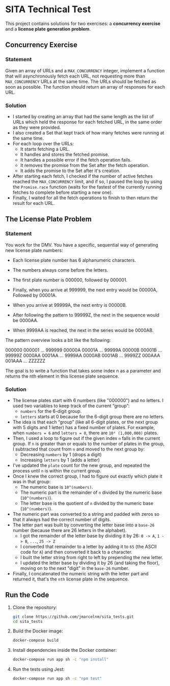 # SITA Technical Test

This project contains solutions for two exercises: a **concurrency exercise** and a **license plate generation problem**.

## Concurrency Exercise

### Statement

Given an array of URLs and a `MAX_CONCURRENCY` integer, implement a function that will asynchronously fetch each URL,
not requesting more than `MAX_CONCURRENCY` URLs at the same time. The URLs should be fetched as soon as possible.
The function should return an array of responses for each URL.

### Solution

- I started by creating an array that had the same length as the list of URLs which held the response for each fetched URL, in the same order as they were provided.
- I also created a Set that kept track of how many fetches were running at the same time.
- For each loop over the URLs:
   - It starts fetching a URL.
   - It handles and stores the fetched promise.
   - It handles a possible error if the fetch operation fails.
   - It removes the promise from the Set after the fetch operation.
   - It adds the promise to the Set after it's creation.
- After starting each fetch, I checked if the number of active fetches reached the `MAX_CONCURRENCY` limit, and if so, I paused the loop by using the `Promise.race` function (waits for the fastest of the currently running fetches to complete before starting a new one).
- Finally, I waited for all the fetch operations to finish to then return the result for each URL.

## The License Plate Problem

### Statement

You work for the DMV. You have a specific, sequential way of generating new license plate numbers:

- Each license plate number has 6 alphanumeric characters.
- The numbers always come before the letters.

- The first plate number is 000000, followed by 000001.
- Finally, when you arrive at 999999, the next entry would be 00000A, Followed by 00001A.
- When you arrive at 99999A, the next entry is 00000B.
- After following the pattern to 99999Z, the next in the sequence would be 0000AA.
- When 9999AA is reached, the next in the series would be 0000AB.

The pattern overview looks a bit like the following:

000000
000001
...
999999
00000A
00001A
...
99999A
00000B
00001B
...
99999Z
0000AA
0001AA
...
9999AA
0000AB
0001AB
...
9999ZZ
000AAA
001AAA
...
ZZZZZZ

The goal is to write a function that takes some index n as a parameter and returns the nth element in this license plate sequence.

### Solution

- The license plates start with 6 numbers (like "000000") and no letters. I used two variables to keep track of the current “group”:
   - `numbers` for the 6-digit group.
   - `letters` starts at 0 because for the 6-digit group there are no letters.
- The idea is that each “group” (like all 6-digit plates, or the next group with 5 digits and 1 letter) has a fixed number of plates. For example, when `numbers = 6` and `letters = 0`, there are `10⁶ (1,000,000)` plates.
- Then, I used a loop to figure out if the given index `n` falls in the current group. If `n` is greater than or equals to the number of plates in the group, I subtracted that count from `n` and moved to the next group by:
   - Decreasing `numbers` by 1 (drops a digit)
   - Increasing `letters` by 1 (adds a letter)
- I've updated the `plate` count for the new group, and repeated the process until `n` is within the current group.
- Once I knew the correct group, I had to figure out exactly which plate it was in that group:
   - The numeric base is `10^(numbers)`.
   - The numeric part is the remainder of `n` divided by the numeric base (`10^(numbers)`).
   - The letter base is the quotient of `n` divided by the numeric base (`10^(numbers)`).
- The numeric part was converted to a string and padded with zeros so that it always had the correct number of digits.
- The letter part was built by converting the letter base into a `base‑26` number (because there are 26 letters in the alphabet).
   - I got the remainder of the letter base by dividing it by 26: `0 -> A`, `1 -> B`, `...`, `25 -> Z`
   - I converted that remainder to a letter by adding it to `65` (the ASCII code for `A`) and then converted it back to a character.
   - I built the letter string from right to left by prepending the new letter.
   - I updated the letter base by dividing it by 26 (and taking the floor), moving on to the next "digit" in the `base‑26` number.
- Finally, I concatenated the numeric string with the letter part and returned it, that's the `nth` license plate in the sequence.

## Run the Code

1. Clone the repository:

   ```bash
   git clone https://github.com/jmarcelnm/sita_tests.git
   cd sita_tests
   ```

2. Build the Docker image:

   ```bash
   docker-compose build
   ```

3. Install dependencies inside the Docker container:

   ```bash
   docker-compose run app sh -c "npm install"
   ```

4. Run the tests using Jest:

   ```bash
   docker-compose run app sh -c "npm test"
   ```
